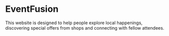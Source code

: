# EventFusion
This website is designed to help people explore local happenings, discovering special offers from shops and connecting with fellow attendees.
